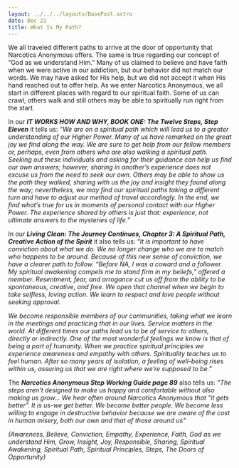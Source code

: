 ```yaml
---
layout: ../../../layouts/BasePost.astro
date: Dec 21
title: What Is My Path?
---
```


We all traveled different paths to arrive at the door of opportunity that Narcotics Anonymous offers. The same is true regarding our concept of “God as we understand Him.” Many of us claimed to believe and have faith when we were active in our addiction, but our behavior did not match our words. We may have asked for His help, but we did not accept it when His hand reached out to offer help. As we enter Narcotics Anonymous, we all start in different places with regard to our spiritual faith. Some of us can crawl, others walk and still others may be able to spiritually run right from the start.

In our ***IT WORKS HOW AND WHY, BOOK ONE: The Twelve Steps, Step Eleven*** it tells us: *“We are on a spiritual path which will lead us to a greater understanding of our Higher Power. Many of us have remarked on the great joy we find along the way. We are sure to get help from our fellow members or, perhaps, even from others who are also walking a spiritual path. Seeking out these individuals and asking for their guidance can help us find our own answers; however, sharing in another’s experience does not excuse us from the need to seek our own. Others may be able to show us the path they walked, sharing with us the joy and insight they found along the way; nevertheless, we may find our spiritual paths taking a different turn and have to adjust our method of travel accordingly. In the end, we find what’s true for us in moments of personal contact with our Higher Power. The experience shared by others is just that: experience, not ultimate answers to the mysteries of life.”*

In our ***Living Clean: The Journey Continues, Chapter 3: A Spiritual Path, Creative Action of the Spirit*** it also tells us: “*It is important to have conviction about what we do. We no longer change who we are to match who happens to be around. Because of this new sense of conviction, we have a clearer path to follow. “Before NA, I was a coward and a follower. My spiritual awakening compels me to stand firm in my beliefs,” offered a member. Resentment, fear, and arrogance cut us off from the ability to be spontaneous, creative, and free. We open that channel when we begin to take selfless, loving action. We learn to respect and love people without seeking approval.*

*We become responsible members of our communities, taking what we learn in the meetings and practicing that in our lives. Service matters in the world. At different times our paths lead us to be of service to others, directly or indirectly. One of the most wonderful feelings we know is that of being a part of humanity. When we practice spiritual principles we experience awareness and empathy with others. Spirituality teaches us to feel human. After so many years of isolation, a feeling of well-being rises within us, assuring us that we are right where we’re supposed to be.”*

The ***Narcotics Anonymous Step Working Guide page 89*** also tells us: *"The steps aren't designed to make us happy and comfortable without also making us grow... We hear often around Narcotics Anonymous that "it gets better". It is us-we get better. We become better people. We become less willing to engage in destructive behavior because we are aware of the cost in human misery, both our own and that of those around us"*

*(Awareness, Believe, Conviction, Empathy, Experience, Faith, God as we understand Him, Grow, Insight, Joy, Responsible, Sharing, Spiritual Awakening, Spiritual Path, Spiritual Principles, Steps, The Doors of Opportunity)*